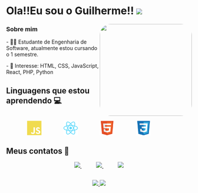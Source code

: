 <h1> Ola!!Eu sou o Guilherme!! <img src="https://raw.githubusercontent.com/iampavangandhi/iampavangandhi/master/gifs/Hi.gif" width="30px"></h2> </h1>
<img align="right" width="250" height="250" style="border-radius:30px;" src="https://media.giphy.com/media/72nRya6nkX9jevGVFz/giphy.gif" />

### Sobre mim
<p> - 👨‍🎓 Estudante de Engenharia de Software, atualmente estou cursando o 1 semestre. </p>
<p> - 🎯 Interesse: HTML, CSS, JavaScript, React, PHP, Python </p>



## Linguagens que estou aprendendo 💻 

<div align="center"><br>
 
  <img align="center" alt="Rafa-Js" height="40" src="https://raw.githubusercontent.com/devicons/devicon/master/icons/javascript/javascript-plain.svg">
  &nbsp;&nbsp;&nbsp;&nbsp;&nbsp;&nbsp;&nbsp;&nbsp;&nbsp;&nbsp;&nbsp;&nbsp;&nbsp;
  <img align="center" alt="Rafa-React" height="40"src="https://raw.githubusercontent.com/devicons/devicon/master/icons/react/react-original.svg">
   &nbsp;&nbsp;&nbsp;&nbsp;&nbsp;&nbsp;&nbsp;&nbsp;&nbsp;&nbsp;&nbsp;&nbsp;&nbsp;
  <img align="center" alt="Rafa-HTML" height="40"src="https://raw.githubusercontent.com/devicons/devicon/master/icons/html5/html5-original.svg">
   &nbsp;&nbsp;&nbsp;&nbsp;&nbsp;&nbsp;&nbsp;&nbsp;&nbsp;&nbsp;&nbsp;&nbsp;&nbsp;
  <img align="center" alt="Rafa-CSS" height="40"src="https://raw.githubusercontent.com/devicons/devicon/master/icons/css3/css3-original.svg">
   &nbsp;&nbsp;&nbsp;&nbsp;&nbsp;&nbsp;&nbsp;&nbsp;&nbsp;&nbsp;&nbsp;&nbsp;&nbsp;
  
  
</div>
 
  ## Meus contatos :iphone:

  <p align="center">
    <a href="https://github.com/teteusAraujo">
        <img  src="https://img.shields.io/badge/github-%23100000.svg?&style=for-the-badge&logo=github&logoColor=white&link=mailto:https://github.com/teteusAraujo">
    </a>
    &nbsp;&nbsp;&nbsp;&nbsp;&nbsp;&nbsp;&nbsp;&nbsp;&nbsp;
    <a href="mailto:mateusaraujo996@gmail.com">
        <img src="https://img.shields.io/badge/gmail-D14836?&style=for-the-badge&logo=gmail&logoColor=white&link=mailto:mateusaraujo996@gmail.com">
    </a>
    &nbsp;&nbsp;&nbsp;&nbsp;&nbsp;&nbsp;&nbsp;&nbsp;&nbsp;
    <a href=https://www.linkedin.com/in/guilherme-lucas-205b50203?lipi=urn%3Ali%3Apage%3Ad_flagship3_profile_view_base_contact_details%3B5qq72Sa6TM6utUm7HsLRxQ%3D%3D target="_blank"><img src="https://img.shields.io/badge/-LinkedIn-%230077B5?style=for-the-badge&logo=linkedin&logoColor=white" target="_blank"></a> 
  
  </div>
    </a>
</p>
  
  
  ## 
  
 <div align="center">
  <a href="https://github.com/Guilfreitas">
  <img height="180em" src="https://github-readme-stats.vercel.app/api?username=Guilfreitas&show_icons=true&theme=algolia&include_all_commits=true&count_private=true"/>
  <img height="180em" src="https://github-readme-stats.vercel.app/api/top-langs/?username=Guilfreitas&layout=compact&langs_count=7&theme=algolia"/>
</div>
 

  
 
  


 
